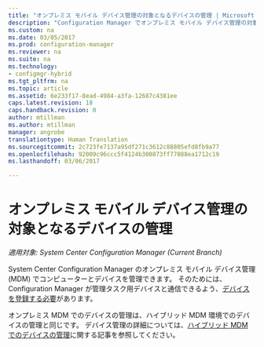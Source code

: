 ```yaml
---
title: "オンプレミス モバイル デバイス管理の対象となるデバイスの管理 | Microsoft Docs"
description: "Configuration Manager でオンプレミス モバイル デバイス管理の対象となるデバイスを管理します。"
ms.custom: na
ms.date: 03/05/2017
ms.prod: configuration-manager
ms.reviewer: na
ms.suite: na
ms.technology:
- configmgr-hybrid
ms.tgt_pltfrm: na
ms.topic: article
ms.assetid: 6e233f17-8ead-4984-a3fa-12687c4381ee
caps.latest.revision: 18
caps.handback.revision: 0
author: mtillman
ms.author: mtillman
manager: angrobe
translationtype: Human Translation
ms.sourcegitcommit: 2c723fe7137a95df271c3612c88805efd8fb9a77
ms.openlocfilehash: 92009c96ccc5f4124b300873ff77088ea1712c19
ms.lasthandoff: 03/06/2017

---
```

# <a name="manage-devices-for-on-premises-mobile-device-management"></a>オンプレミス モバイル デバイス管理の対象となるデバイスの管理

*適用対象: System Center Configuration Manager (Current Branch)*

System Center Configuration Manager のオンプレミス モバイル デバイス管理 (MDM) でコンピューターとデバイスを管理できます。 そのためには、Configuration Manager が管理タスク用デバイスと通信できるよう、[デバイスを登録する必要](enroll-devices-on-premises-mdm.md)があります。

オンプレミス MDM でのデバイスの管理は、ハイブリッド MDM 環境でのデバイスの管理と同じです。 デバイス管理の詳細については、[ハイブリッド MDM でのデバイスの管理](wipe-lock-reset-devices.md)に関する記事を参照してください。

